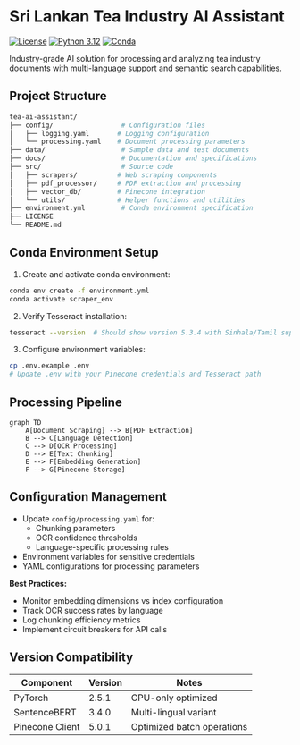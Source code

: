 # Sri Lankan Tea Industry AI Assistant

[![License](https://img.shields.io/badge/License-MIT-blue.svg)](LICENSE)
[![Python 3.12](https://img.shields.io/badge/Python-3.12+-blue.svg)](https://www.python.org/)
[![Conda](https://img.shields.io/badge/Managed%20with-Conda-brightgreen.svg)](https://conda.io/)

Industry-grade AI solution for processing and analyzing tea industry documents with multi-language support and semantic search capabilities.

## Project Structure
```bash
tea-ai-assistant/
├── config/                 # Configuration files
│   ├── logging.yaml       # Logging configuration
│   └── processing.yaml    # Document processing parameters
├── data/                   # Sample data and test documents
├── docs/                   # Documentation and specifications
├── src/                    # Source code
│   ├── scrapers/          # Web scraping components
│   ├── pdf_processor/     # PDF extraction and processing
│   ├── vector_db/         # Pinecone integration
│   └── utils/             # Helper functions and utilities
├── environment.yml         # Conda environment specification
├── LICENSE
└── README.md
```

## Conda Environment Setup

1. Create and activate conda environment:
```bash
conda env create -f environment.yml
conda activate scraper_env
```

2. Verify Tesseract installation:
```bash
tesseract --version  # Should show version 5.3.4 with Sinhala/Tamil support
```

3. Configure environment variables:
```bash
cp .env.example .env
# Update .env with your Pinecone credentials and Tesseract path
```

## Processing Pipeline

```mermaid
graph TD
    A[Document Scraping] --> B[PDF Extraction]
    B --> C[Language Detection]
    C --> D[OCR Processing]
    D --> E[Text Chunking]
    E --> F[Embedding Generation]
    F --> G[Pinecone Storage]
```


## Configuration Management
- Update `config/processing.yaml` for:
  - Chunking parameters
  - OCR confidence thresholds
  - Language-specific processing rules
- Environment variables for sensitive credentials
- YAML configurations for processing parameters


**Best Practices:**
- Monitor embedding dimensions vs index configuration
- Track OCR success rates by language
- Log chunking efficiency metrics
- Implement circuit breakers for API calls


## Version Compatibility
| Component       | Version  | Notes                          |
|-----------------|----------|--------------------------------|
| PyTorch         | 2.5.1    | CPU-only optimized            |
| SentenceBERT    | 3.4.0    | Multi-lingual variant          |
| Pinecone Client | 5.0.1    | Optimized batch operations